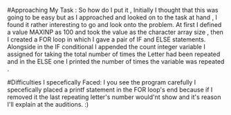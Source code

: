 #Approaching My Task :
So how do I put it , Initially I thought that this was going to be easy but as I approached and 
looked on to the task at hand , I found it rather interesting to go and look onto the problem.
At first I defined a value  MAXINP as 100 and took the value as the character array size , then I created
a FOR loop in which I gave a pair of IF and ELSE statements. Alongside in the IF conditional I appended
the count integer variable I assigned for taking the total number of times the Letter had been repeated and in 
the ELSE one I printed the number of times the variable was repeated .


#Difficulties I specefically Faced:
I you see the program carefully I specefically placed a printf statement in the FOR loop's end because 
if I removed it the last repeating letter's number would'nt show and it's reason I'll explain at the auditions.
:)
